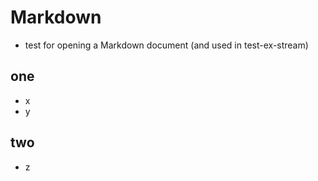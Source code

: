 # Markdown

- test for opening a Markdown document (and used in test-ex-stream)

## one

- x
- y

## two

- z

